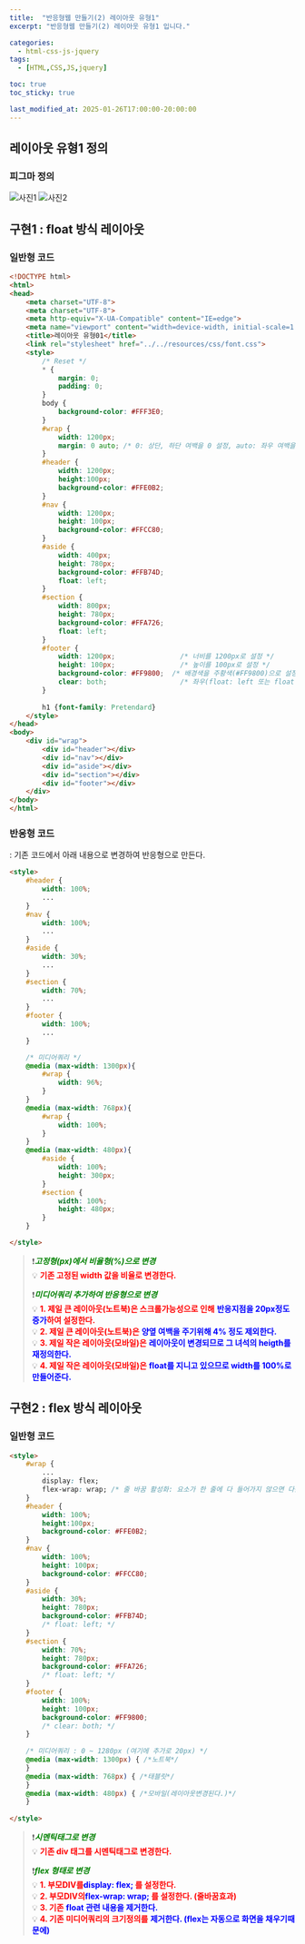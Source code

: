 ```yaml
---
title:  "반응형웹 만들기(2) 레이아웃 유형1"
excerpt: "반응형웹 만들기(2) 레이아웃 유형1 입니다."

categories:
  - html-css-js-jquery
tags:
  - [HTML,CSS,JS,jquery]

toc: true
toc_sticky: true

last_modified_at: 2025-01-26T17:00:00-20:00:00
---
```



## 레이아웃 유형1 정의
### 피그마 정의
![사진1](/assets/images/WebProgramming/HtmlCsssJsJquery/css-dym01.png)
![사진2](/assets/images/WebProgramming/HtmlCsssJsJquery/css-dym02.png)



## 구현1 : float 방식 레이아웃
### 일반형 코드
```html
<!DOCTYPE html>
<html>
<head>
	<meta charset="UTF-8">
	<meta charset="UTF-8">
	<meta http-equiv="X-UA-Compatible" content="IE=edge">
	<meta name="viewport" content="width=device-width, initial-scale=1.0">
	<title>레이아웃 유형01</title>
	<link rel="stylesheet" href="../../resources/css/font.css">
	<style>
	    /* Reset */
		* {
			margin: 0;
			padding: 0;
		}	
		body {
			background-color: #FFF3E0;
		}
		#wrap {
			width: 1200px;
			margin: 0 auto; /* 0: 상단, 하단 여백을 0 설정, auto: 좌우 여백을 자동으로 계산. '컨테이너의 너비를 기준, 요소를 수평으로 가운데 정렬' 함. margin: 0 auto;가 동작하려면 요소에 명시적인 너비(width)가 설정되어 있어야 합니다. width가 없으면 요소가 컨테이너의 너비를 모두 차지하므로 좌우 여백을 계산할 공간이 없게 됩니다. */
		}
		#header {
			width: 1200px;
			height:100px;
			background-color: #FFE0B2;
		}
		#nav {
			width: 1200px;
			height: 100px;
			background-color: #FFCC80;
		}	
		#aside {
			width: 400px;
			height: 780px;
			background-color: #FFB74D;
			float: left;
		}
		#section {
			width: 800px;
			height: 780px;
			background-color: #FFA726;
			float: left;
		}
		#footer {
		    width: 1200px;                /* 너비를 1200px로 설정 */
		    height: 100px;                /* 높이를 100px로 설정 */
		    background-color: #FF9800;  /* 배경색을 주황색(#FF9800)으로 설정 */
		    clear: both;                  /* 좌우(float: left 또는 float: right)로 부유된 요소를 제거 : float 속성으로 정렬된 요소들 때문에 레이아웃이 깨진다. clear 속성은 이런 상황에서 다음 요소가 부유된 요소의 영향을 받지 않고 정상적으로 배치되도록 한다.*/
		}
		
		h1 {font-family: Pretendard}
	</style>
</head>
<body>
	<div id="wrap">
        <div id="header"></div>
        <div id="nav"></div>
        <div id="aside"></div>
        <div id="section"></div>
        <div id="footer"></div>
	</div>
</body>
</html>

```

### 반응형 코드
: 기존 코드에서 아래 내용으로 변경하여 반응형으로 만든다.

```html
<style>
	#header {
		width: 100%;
		...
	}
	#nav {
		width: 100%;
		...
	}
	#aside {
		width: 30%;
		...
	}
	#section {
		width: 70%;
		...
	}
	#footer {
		width: 100%;
		...
	}

	/* 미디어쿼리 */
	@media (max-width: 1300px){
		#wrap {
			width: 96%;
		}
	}
	@media (max-width: 768px){
		#wrap {
			width: 100%;
		}
	}
	@media (max-width: 480px){
		#aside {
			width: 100%;
			height: 300px;
		}
		#section { 
			width: 100%;
			height: 480px;
		}
	}

</style>

```
  
> ❗<span style='color:green'><b><I>***고정형(px)에서 비율형(%)으로 변경***</I></b></span>  
> 💡 <span style='color:red'>**기존 고정된 width 값을 비율로 변경한다.**</span>  
>   
> ❗<span style='color:green'><b><I>***미디어쿼리 추가하여 반응형으로 변경***</I></b></span>  
> 💡 <span style='color:red'>**1. 제일 큰 레이아웃(노트북)은 스크롤가능성으로 인해**</span> <span style='color:blue'>**반응지점을 20px정도 증가</span><span style='color:red'>하여 설정한다.**</span>  
> 💡 <span style='color:red'>**2. 제일 큰 레이아웃(노트북)은** </span><span style='color:blue'>**양옆 여백을 주기위해 4% 정도 제외한다.**</span>  
> 💡 <span style='color:red'>**3. 제일 작은 레이아웃(모바일)은**</span> <span style='color:blue'>**레이아웃이 변경되므로 그 녀석의 heigth를 재정의한다.**</span>  
> 💡 <span style='color:red'>**4. 제일 작은 레이아웃(모바일)은**</span> <span style='color:blue'>**float를 지니고 있으므로 width를 100%로 만들어준다.**</span>  


## 구현2 : flex 방식 레이아웃
### 일반형 코드

```html
<style>
	#wrap {
		...
		display: flex;
		flex-wrap: wrap; /* 줄 바꿈 활성화: 요소가 한 줄에 다 들어가지 않으면 다음 줄로 이동.*/
	}
	#header {
		width: 100%;
		height:100px;
		background-color: #FFE0B2;
	}
	#nav {
		width: 100%;
		height: 100px;
		background-color: #FFCC80;
	}	
	#aside {
		width: 30%;
		height: 780px;
		background-color: #FFB74D;
		/* float: left; */
	}
	#section {
		width: 70%;
		height: 780px;
		background-color: #FFA726;
		/* float: left; */
	}
	#footer {
		width: 100%;
		height: 100px;
		background-color: #FF9800;
		/* clear: both; */
	}
	
	/* 미디어쿼리 : 0 ~ 1280px (여기에 추가로 20px) */
	@media (max-width: 1300px) { /*노트북*/
	}
	@media (max-width: 768px) { /*태블릿*/
	}
	@media (max-width: 480px) { /*모바일(레이아웃변경된다.)*/
	}
	
</style>

```
  
> ❗<span style='color:green'><b><I>***시멘틱태그로 변경***</I></b></span>  
> 💡 <span style='color:red'>**기존 div 태그를 시멘틱태그로 변경한다.**</span>  
>   
> ❗<span style='color:green'><b><I>***flex 형태로 변경***</I></b></span>  
> 💡 <span style='color:red'>**1. 부모DIV를**<span style='color:blue'>**display: flex;</span> 를 설정한다.**</span>  
> 💡 <span style='color:red'>**2. 부모DIV의**<span style='color:blue'>**flex-wrap: wrap;</span> 를 설정한다. (줄바꿈효과)**</span>  
> 💡 <span style='color:red'>**3. 기존**</span> <span style='color:blue'>**float 관련 내용을 제거한다.**</span>  
> 💡 <span style='color:red'>**4. 기존 미디어쿼리의 크기정의를**</span> <span style='color:blue'>**제거한다. (flex는 자동으로 화면을 채우기때문에)**</span>  